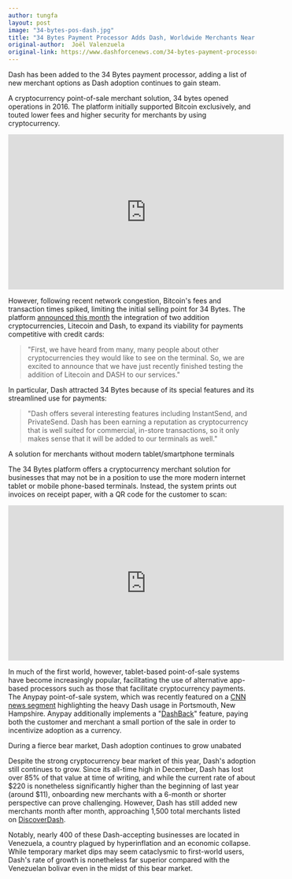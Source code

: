 ```yaml
---
author: tungfa
layout: post
image: "34-bytes-pos-dash.jpg"
title: "34 Bytes Payment Processor Adds Dash, Worldwide Merchants Near 1,500"
original-author:  Joël Valenzuela
original-link: https://www.dashforcenews.com/34-bytes-payment-processor-adds-dash-worldwide-merchants-near-1500/
---
```




Dash has been added to the 34 Bytes payment processor, adding a list of new merchant options as Dash adoption continues to gain steam.

A cryptocurrency point-of-sale merchant solution, 34 bytes opened operations in 2016. The platform initially supported Bitcoin exclusively, and touted lower fees and higher security for merchants by using cryptocurrency.

<iframe width="560" height="315" src="https://www.youtube.com/embed/-NbGtkGyiH4" frameborder="0" allow="autoplay; encrypted-media" allowfullscreen></iframe>

However, following recent network congestion, Bitcoin's fees and transaction times spiked, limiting the initial selling point for 34 Bytes. The platform [announced this month](https://34bytes.com/new-currencies-and-new-exchanges/) the integration of two addition cryptocurrencies, Litecoin and Dash, to expand its viability for payments competitive with credit cards:

> "First, we have heard from many, many people about other cryptocurrencies they would like to see on the terminal. So, we are excited to announce that we have just recently finished testing the addition of Litecoin and DASH to our services."

In particular, Dash attracted 34 Bytes because of its special features and its streamlined use for payments:

> "Dash offers several interesting features including InstantSend, and PrivateSend. Dash has been earning a reputation as cryptocurrency that is well suited for commercial, in-store transactions, so it only makes sense that it will be added to our terminals as well."

A solution for merchants without modern tablet/smartphone terminals

The 34 Bytes platform offers a cryptocurrency merchant solution for businesses that may not be in a position to use the more modern internet tablet or mobile phone-based terminals. Instead, the system prints out invoices on receipt paper, with a QR code for the customer to scan:

<iframe width="560" height="315" src="https://www.youtube.com/embed/I8W7YDqFrs0" frameborder="0" allow="autoplay; encrypted-media" allowfullscreen></iframe>

In much of the first world, however, tablet-based point-of-sale systems have become increasingly popular, facilitating the use of alternative app-based processors such as those that facilitate cryptocurrency payments. The Anypay point-of-sale system, which was recently featured on a [CNN news segment](https://www.dashforcenews.com/cnn-airs-segment-on-dash-but-misses-the-mark) highlighting the heavy Dash usage in Portsmouth, New Hampshire. Anypay additionally implements a "[DashBack](https://www.dashforcenews.com/the-missing-link-to-crypto-adoption-anypays-story/)" feature, paying both the customer and merchant a small portion of the sale in order to incentivize adoption as a currency.

During a fierce bear market, Dash adoption continues to grow unabated

Despite the strong cryptocurrency bear market of this year, Dash's adoption still continues to grow. Since its all-time high in December, Dash has lost over 85% of that value at time of writing, and while the current rate of about $220 is nonetheless significantly higher than the beginning of last year (around $11), onboarding new merchants with a 6-month or shorter perspective can prove challenging. However, Dash has still added new merchants month after month, approaching 1,500 total merchants listed on [DiscoverDash](https://discoverdash.com/).

Notably, nearly 400 of these Dash-accepting businesses are located in Venezuela, a country plagued by hyperinflation and an economic collapse. While temporary market dips may seem cataclysmic to first-world users, Dash's rate of growth is nonetheless far superior compared with the Venezuelan bolivar even in the midst of this bear market.

